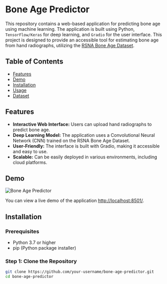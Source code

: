 # Bone Age Predictor

This repository contains a web-based application for predicting bone age using machine learning. The application is built using Python, `TensorFlow/Keras` for deep learning, and `Gradio` for the user interface. This project is designed to provide an accessible tool for estimating bone age from hand radiographs, utilizing the [RSNA Bone Age Dataset](https://www.kaggle.com/datasets/kmader/rsna-bone-age).

## Table of Contents

- [Features](#features)
- [Demo](#demo)
- [Installation](#installation)
- [Usage](#usage)
- [Dataset](#dataset)

## Features

- **Interactive Web Interface:** Users can upload hand radiographs to predict bone age.
- **Deep Learning Model:** The application uses a Convolutional Neural Network (CNN) trained on the RSNA Bone Age Dataset.
- **User-Friendly:** The interface is built with Gradio, making it accessible and easy to use.
- **Scalable:** Can be easily deployed in various environments, including cloud platforms.

## Demo

![Bone Age Predictor](demo_screenshot.png)

You can view a live demo of the application [http://localhost:8501/]().

## Installation

### Prerequisites

- Python 3.7 or higher
- pip (Python package installer)

### Step 1: Clone the Repository

```bash
git clone https://github.com/your-username/bone-age-predictor.git
cd bone-age-predictor


